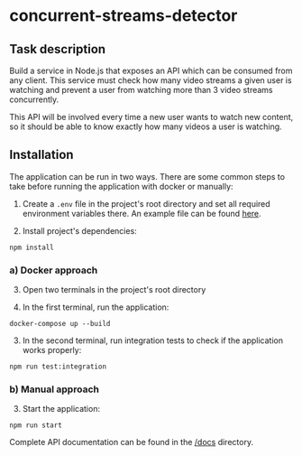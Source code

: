 # concurrent-streams-detector


## Task description
Build a service in Node.js that exposes an API which can be consumed from any client.
This service must check how many video streams a given user is watching and prevent a user from watching more than 3 video streams concurrently.

This API will be involved every time a new user wants to watch new content, so it should be able to know exactly how many videos a user is watching.


## Installation
The application can be run in two ways. There are some common steps to take before running the application with docker or manually:
1. Create a `.env` file in the project's root directory and set all required environment variables there.
    An example file can be found [here](.env.example).
   
2. Install project's dependencies:
```   
npm install
```

### a) Docker approach
3. Open two terminals in the project's root directory

4. In the first terminal, run the application:
```
docker-compose up --build
```

3. In the second terminal, run integration tests to check if the application works properly:
```
npm run test:integration
```

### b) Manual approach

3. Start the application:
```
npm run start
```

Complete API documentation can be found in the [/docs](docs/docs.md) directory.
